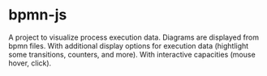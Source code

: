 # bpmn-js
A project to visualize process execution data. Diagrams are displayed from bpmn files. With additional display options for execution data (hightlight some transitions, counters, and more). With interactive capacities (mouse hover, click).
